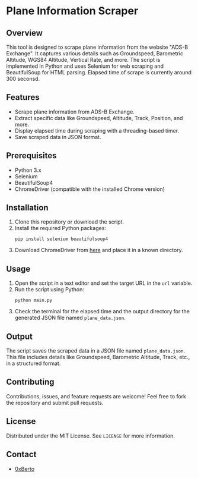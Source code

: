 # Plane Information Scraper

## Overview
This tool is designed to scrape plane information from the website "ADS-B Exchange". It captures various details such as Groundspeed, Barometric Altitude, WGS84 Altitude, Vertical Rate, and more. The script is implemented in Python and uses Selenium for web scraping and BeautifulSoup for HTML parsing. Elapsed time of scrape is currently around 300 seconsd. 

## Features
- Scrape plane information from ADS-B Exchange.
- Extract specific data like Groundspeed, Altitude, Track, Position, and more.
- Display elapsed time during scraping with a threading-based timer.
- Save scraped data in JSON format.

## Prerequisites
- Python 3.x
- Selenium
- BeautifulSoup4
- ChromeDriver (compatible with the installed Chrome version)

## Installation
1. Clone this repository or download the script.
2. Install the required Python packages:
   ```
   pip install selenium beautifulsoup4
   ```
3. Download ChromeDriver from [here](https://sites.google.com/a/chromium.org/) and place it in a known directory.

## Usage
1. Open the script in a text editor and set the target URL in the `url` variable.
2. Run the script using Python:
   ```
   python main.py
   ```
3. Check the terminal for the elapsed time and the output directory for the generated JSON file named `plane_data.json`.

## Output
The script saves the scraped data in a JSON file named `plane_data.json`. This file includes details like Groundspeed, Barometric Altitude, Track, etc., in a structured format.

## Contributing
Contributions, issues, and feature requests are welcome! Feel free to fork the repository and submit pull requests.

## License
Distributed under the MIT License. See `LICENSE` for more information.

## Contact
- [0xBerto](https://x.com/0xberto)
